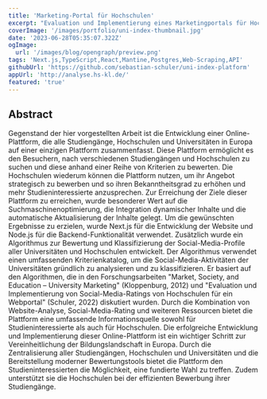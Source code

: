 ```yaml
---
title: 'Marketing-Portal für Hochschulen'
excerpt: "Evaluation und Implementierung eines Marketingportals für Hochschulen"
coverImage: '/images/portfolio/uni-index-thumbnail.jpg'
date: '2023-06-28T05:35:07.322Z'
ogImage: 
  url: '/images/blog/opengraph/preview.png'
tags: 'Next.js,TypeScript,React,Mantine,Postgres,Web-Scraping,API'
githubUrl: 'https://github.com/sebastian-schuler/uni-index-platform'
appUrl: 'http://analyse.hs-kl.de/'
featured: 'true'
---
```


## Abstract

Gegenstand der hier vorgestellten Arbeit ist die Entwicklung einer Online-Plattform, die alle Studiengänge, Hochschulen und Universitäten in Europa auf einer einzigen Plattform zusammenfasst. Diese Plattform ermöglicht es den Besuchern, nach verschiedenen Studiengängen und Hochschulen zu suchen und diese anhand einer Reihe von Kriterien zu bewerten. Die Hochschulen wiederum können die Plattform nutzen, um ihr Angebot strategisch zu bewerben und so ihren Bekanntheitsgrad zu erhöhen und mehr Studieninteressierte anzusprechen. Zur Erreichung der Ziele dieser Plattform zu erreichen, wurde besonderer Wert auf die Suchmaschinenoptimierung, die Integration dynamischer Inhalte und die automatische Aktualisierung der Inhalte gelegt. Um die gewünschten Ergebnisse zu erzielen, wurde Next.js für die Entwicklung der Website und Node.js für die Backend-Funktionalität verwendet. Zusätzlich wurde ein Algorithmus zur Bewertung und Klassifizierung der Social-Media-Profile aller Universitäten und Hochschulen entwickelt. Der Algorithmus verwendet einen umfassenden Kriterienkatalog, um die Social-Media-Aktivitäten der Universitäten gründlich zu analysieren und zu klassifizieren. Er basiert auf den Algorithmen, die in den Forschungsarbeiten "Market, Society, and Education – University Marketing" (Kloppenburg, 2012) und "Evaluation und Implementierung von Social-Media-Ratings von Hochschulen für ein Webportal" (Schuler, 2022) diskutiert wurden. Durch die Kombination von Website-Analyse, Social-Media-Rating und weiteren Ressourcen bietet die Plattform eine umfassende Informationsquelle sowohl für Studieninteressierte als auch für Hochschulen. Die erfolgreiche Entwicklung und Implementierung dieser Online-Plattform ist ein wichtiger Schritt zur Vereinheitlichung der Bildungslandschaft in Europa. Durch die Zentralisierung aller Studiengängen, Hochschulen und Universitäten und die Bereitstellung moderner Bewertungstools bietet die Plattform den Studieninteressierten die Möglichkeit, eine fundierte Wahl zu treffen. Zudem unterstützt sie die Hochschulen bei der effizienten Bewerbung ihrer Studiengänge.
